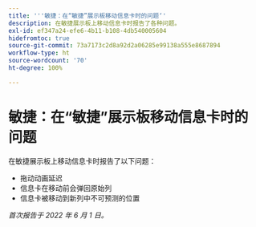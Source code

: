 ```yaml
---
title: '''敏捷：在“敏捷”展示板移动信息卡时的问题‘'
description: 在敏捷展示板上移动信息卡时报告了各种问题。
exl-id: ef347a24-efe6-4b11-b108-4db540005604
hidefromtoc: true
source-git-commit: 73a7173c2d8a92d2a06285e99138a555e8687894
workflow-type: ht
source-wordcount: '70'
ht-degree: 100%

---
```


# 敏捷：在“敏捷”展示板移动信息卡时的问题

在敏捷展示板上移动信息卡时报告了以下问题：

* 拖动动画延迟
* 信息卡在移动前会弹回原始列
* 信息卡被移动到新列中不可预测的位置

_首次报告于 2022 年 6 月 1 日。_
